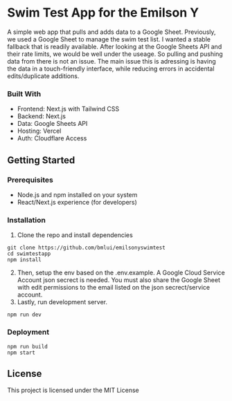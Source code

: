 # Swim Test App for the Emilson Y
A simple web app that pulls and adds data to a Google Sheet. 
Previously, we used a Google Sheet to manage the swim test list. I wanted a stable fallback that is readily available. After looking at the Google Sheets API and their rate limits, we would be well under the useage. So pulling and pushing data from there is not an issue. The main issue this is adressing is having the data in a touch-friendly interface, while reducing errors in accidental edits/duplicate additions.  

### Built With
- Frontend: Next.js with Tailwind CSS
- Backend: Next.js
- Data: Google Sheets API
- Hosting: Vercel
- Auth: Cloudflare Access


## Getting Started
### Prerequisites
- Node.js and npm installed on your system
- React/Next.js experience (for developers)

### Installation
1. Clone the repo and install dependencies 
```
git clone https://github.com/bmlui/emilsonyswimtest
cd swimtestapp
npm install
```
2. Then, setup the env based on the .env.example. A Google Cloud Service Account json secrect is needed. You must also share the Google Sheet with edit permissions to the email listed on the json secrect/service account. 
3. Lastly, run development server.

```
npm run dev
```

### Deployment 
```
npm run build
npm start
```


## License
This project is licensed under the MIT License 
